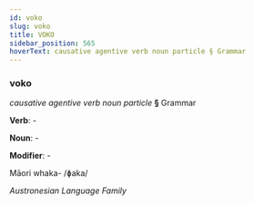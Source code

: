 ```yaml
---
id: voko
slug: voko
title: VOKO
sidebar_position: 565
hoverText: causative agentive verb noun particle § Grammar
---
```


### voko

*causative agentive verb noun particle* **§** Grammar

**Verb**: -

**Noun**: -

**Modifier**: -

Māori whaka- /ɸaka/

*Austronesian Language Family*